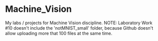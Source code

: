 # Machine_Vision
My labs / projects for Machine Vision discipline.
NOTE: Laboratory Work #10 doesn't include the 'notMNIST_small' folder,
because Github doesn't allow uploading more that 100 files at the same time.
